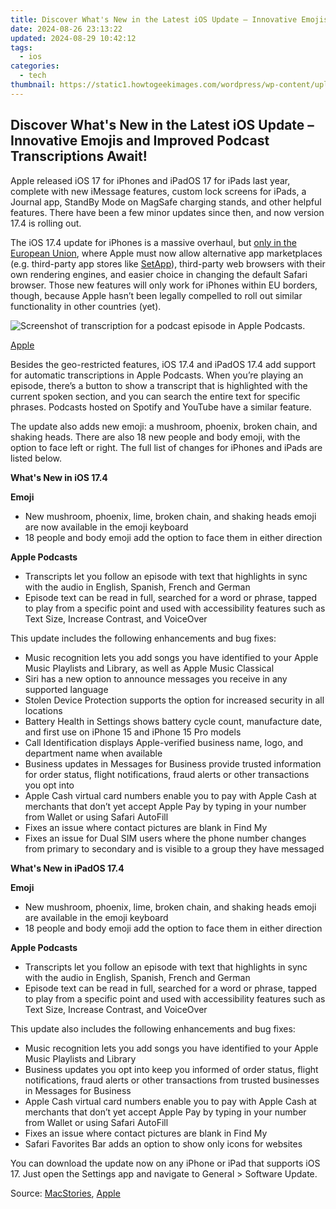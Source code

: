 ```yaml
---
title: Discover What's New in the Latest iOS Update – Innovative Emojis and Improved Podcast Transcriptions Await!
date: 2024-08-26 23:13:22
updated: 2024-08-29 10:42:12
tags:
  - ios
categories:
  - tech
thumbnail: https://static1.howtogeekimages.com/wordpress/wp-content/uploads/wm/2023/11/person-holding-the-apple-iphone-15-pro-max.jpg
---
```


## Discover What's New in the Latest iOS Update – Innovative Emojis and Improved Podcast Transcriptions Await!

Apple released iOS 17 for iPhones and iPadOS 17 for iPads last year, complete with new iMessage features, custom lock screens for iPads, a Journal app, StandBy Mode on MagSafe charging stands, and other helpful features. There have been a few minor updates since then, and now version 17.4 is rolling out.

 The iOS 17.4 update for iPhones is a massive overhaul, but [only in the European Union](https://extra-lessons.techidaily.com/the-final-cut-editors-toolkit-10-plugin-winners/), where Apple must now allow alternative app marketplaces (e.g. third-party app stores like [SetApp](https://iphone-unlock.techidaily.com/in-2024-how-to-access-your-apple-iphone-15-when-you-forget-the-passcode-drfone-by-drfone-ios/)), third-party web browsers with their own rendering engines, and easier choice in changing the default Safari browser. Those new features will only work for iPhones within EU borders, though, because Apple hasn’t been legally compelled to roll out similar functionality in other countries (yet).

![Screenshot of transcription for a podcast episode in Apple Podcasts.](https://static1.howtogeekimages.com/wordpress/wp-content/uploads/2024/03/image.png) 

[Apple](https://www.apple.com/newsroom/2024/03/apple-introduces-transcripts-for-apple-podcasts/)

 Besides the geo-restricted features, iOS 17.4 and iPadOS 17.4 add support for automatic transcriptions in Apple Podcasts. When you’re playing an episode, there’s a button to show a transcript that is highlighted with the current spoken section, and you can search the entire text for specific phrases. Podcasts hosted on Spotify and YouTube have a similar feature.

 The update also adds new emoji: a mushroom, phoenix, broken chain, and shaking heads. There are also 18 new people and body emoji, with the option to face left or right. The full list of changes for iPhones and iPads are listed below.

**What's New in iOS 17.4**

 **Emoji** 

* New mushroom, phoenix, lime, broken chain, and shaking heads emoji are now available in the emoji keyboard
* 18 people and body emoji add the option to face them in either direction

**Apple Podcasts** 

* Transcripts let you follow an episode with text that highlights in sync with the audio in English, Spanish, French and German
* Episode text can be read in full, searched for a word or phrase, tapped to play from a specific point and used with accessibility features such as Text Size, Increase Contrast, and VoiceOver

 This update includes the following enhancements and bug fixes:

* Music recognition lets you add songs you have identified to your Apple Music Playlists and Library, as well as Apple Music Classical
* Siri has a new option to announce messages you receive in any supported language
* Stolen Device Protection supports the option for increased security in all locations
* Battery Health in Settings shows battery cycle count, manufacture date, and first use on iPhone 15 and iPhone 15 Pro models
* Call Identification displays Apple-verified business name, logo, and department name when available
* Business updates in Messages for Business provide trusted information for order status, flight notifications, fraud alerts or other transactions you opt into
* Apple Cash virtual card numbers enable you to pay with Apple Cash at merchants that don’t yet accept Apple Pay by typing in your number from Wallet or using Safari AutoFill
* Fixes an issue where contact pictures are blank in Find My
* Fixes an issue for Dual SIM users where the phone number changes from primary to secondary and is visible to a group they have messaged

**What's New in iPadOS 17.4**

 **Emoji** 

* New mushroom, phoenix, lime, broken chain, and shaking heads emoji are available in the emoji keyboard
* 18 people and body emoji add the option to face them in either direction

**Apple Podcasts** 

* Transcripts let you follow an episode with text that highlights in sync with the audio in English, Spanish, French and German
* Episode text can be read in full, searched for a word or phrase, tapped to play from a specific point and used with accessibility features such as Text Size, Increase Contrast, and VoiceOver

 This update also includes the following enhancements and bug fixes:

* Music recognition lets you add songs you have identified to your Apple Music Playlists and Library
* Business updates you opt into keep you informed of order status, flight notifications, fraud alerts or other transactions from trusted businesses in Messages for Business
* Apple Cash virtual card numbers enable you to pay with Apple Cash at merchants that don’t yet accept Apple Pay by typing in your number from Wallet or using Safari AutoFill
* Fixes an issue where contact pictures are blank in Find My
* Safari Favorites Bar adds an option to show only icons for websites

 You can download the update now on any iPhone or iPad that supports iOS 17\. Just open the Settings app and navigate to General > Software Update.

 Source: [MacStories](https://www.macstories.net/stories/apple-releases-ios-and-ipados-17-4-with-major-safari-and-app-store-changes-in-the-eu-transcripts-for-podcasts-new-emoji-and-more/), [Apple](https://www.apple.com/newsroom/2024/03/apple-introduces-transcripts-for-apple-podcasts/)

<ins class="adsbygoogle"
     style="display:block"
     data-ad-format="autorelaxed"
     data-ad-client="ca-pub-7571918770474297"
     data-ad-slot="1223367746"></ins>



<ins class="adsbygoogle"
     style="display:block"
     data-ad-client="ca-pub-7571918770474297"
     data-ad-slot="8358498916"
     data-ad-format="auto"
     data-full-width-responsive="true"></ins>
